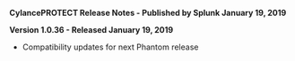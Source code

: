 **CylancePROTECT Release Notes - Published by Splunk January 19, 2019**


**Version 1.0.36 - Released January 19, 2019**

* Compatibility updates for next Phantom release
